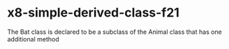 # x8-simple-derived-class-f21
The Bat class is declared to be a subclass of the Animal class that has one additional method
